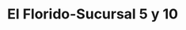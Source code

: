 ---
title: "El Florido-Sucursal 5 y 10"
url: /tijuana/el-florido-sucursal-5-y-10/
shop: comodidad
---
